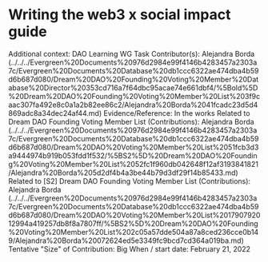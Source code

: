 # Writing the web3 x social impact guide

Additional context: DAO Learning WG Task
Contributor(s): Alejandra Borda (../../../Evergreen%20Documents%20976d2984e99f4146b4283457a2303a7c/Evergreen%20Documents%20Database%20db1ccc6322ae474dba4b59d6b687d080/Dream%20DAO%20Founding%20Voting%20Member%20Database%20Director%20353cd716a7f64dbc95acae74e661dbf4/%5Bold%5D%20Dream%20DAO%20Founding%20Voting%20Member%20List%203f9caac307fa492e8c0a1a2b82ee86c2/Alejandra%20Borda%2041fcadc23d5d4869adc8a34dec24af44.md)
Evidence/Reference: In the works
Related to Dream DAO Founding Voting Member List (Contributions): Alejandra Borda (../../../Evergreen%20Documents%20976d2984e99f4146b4283457a2303a7c/Evergreen%20Documents%20Database%20db1ccc6322ae474dba4b59d6b687d080/Dream%20DAO%20Voting%20Member%20List%2051fcb3d3a9444974b919b053fdd1f532/%5BS2%5D%20Dream%20DAO%20Founding%20Voting%20Member%20List%2052fc1f960db042648f12af3193841821/Alejandra%20Borda%205d2df4b4a3be44b79d3df29f14b85433.md)
Related to [S2] Dream DAO Founding Voting Member List (Contributions): Alejandra Borda (../../../Evergreen%20Documents%20976d2984e99f4146b4283457a2303a7c/Evergreen%20Documents%20Database%20db1ccc6322ae474dba4b59d6b687d080/Dream%20DAO%20Voting%20Member%20List%201790792012994a419257db8f8a7807ff/%5BS2%5D%20Dream%20DAO%20Founding%20Voting%20Member%20List%202c05a57dde504a87a8ced236cce0b149/Alejandra%20Borda%20072624ed5e3349fc9bcd7cd364a019ba.md)
Tentative "Size" of Contribution: Big
When / start date: February 21, 2022